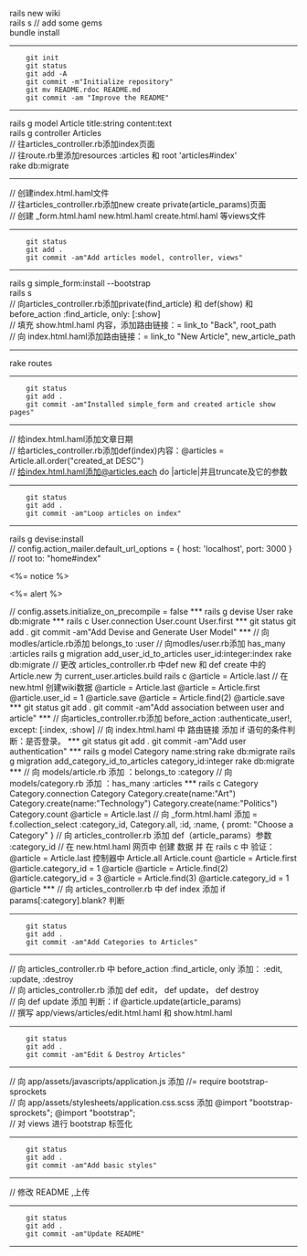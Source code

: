 rails new wiki  
rails s
// add some gems  
bundle install  

***
		git init   
		git status  
		git add -A  
		git commit -m"Initialize repository"  
		git mv README.rdoc README.md  
		git commit -am "Improve the README"  
***
rails g model Article title:string content:text  
rails g controller Articles  
// 往articles_controller.rb添加index页面  
// 往route.rb里添加resources :articles 和 root 'articles#index'   
rake db:migrate  
***  
// 创建index.html.haml文件  
// 往articles_controller.rb添加new create private(article_params)页面  
// 创建 _form.html.haml new.html.haml create.html.haml 等views文件  
***
		git status  
		git add .  
		git commit -am"Add articles model, controller, views"  
***
rails g simple_form:install --bootstrap  
rails s  
// 向articles_controller.rb添加private(find_article) 和 def(show) 和 before_action :find_article, only: [:show]  
// 填充 show.html.haml 内容，添加路由链接：= link_to "Back", root_path  
// 向 index.html.haml添加路由链接：= link_to "New Article", new_article_path 
***
rake routes  
***
		git status  
		git add .  
		git commit -am"Installed simple_form and created article show pages"  
***
// 给index.html.haml添加文章日期  
// 给articles_controller.rb添加def(index)内容：@articles = Article.all.order("created_at DESC")  
// 给index.html.haml添加@articles.each do |article|并且truncate及它的参数
***
		git status  
		git add .  
		git commit -am"Loop articles on index"  
***
rails g devise:install  
// config.action_mailer.default_url_options = { host: 'localhost', port: 3000 }  
// root to: "home#index"  
<p class="notice"><%= notice %></p>
<p class="alert"><%= alert %></p>  
// config.assets.initialize_on_precompile = false  
***
rails g devise User  
rake db:migrate
***
rails c  
User.connection  
User.count  
User.first  
***
		git status  
		git add .  
		git commit -am"Add Devise and Generate User Model"  
***
// 向modles/article.rb添加 belongs_to :user   
// 向modles/user.rb添加 has_many :articles  
rails g migration add_user_id_to_articles user_id:integer:index  
rake db:migrate  
// 更改 articles_controller.rb 中def new 和 def create 中的 Article.new 为 current_user.articles.build  
rails c  
@article = Article.last  
// 在new.html 创建wiki数据  
@article = Article.last  
 @article = Article.first  
 @article.user_id = 1  
 @article.save  
  @article = Article.find(2)  
 @article.save  
***
		git status  
		git add .  
		git commit -am"Add association between user and article"  
***
// 向articles_controller.rb添加 	before_action :authenticate_user!, except: [:index, :show]  
// 向 index.html.haml 中 路由链接 添加 if 语句的条件判断：是否登录。
***
		git status  
		git add .  
		git commit -am"Add user authentication"  
***
rails g model Category name:string  
rake db:migrate  
rails g migration add_category_id_to_articles category_id:integer  
rake db:migrate   
***
// 向 models/article.rb 添加 ：belongs_to :category  
// 向 models/category.rb 添加 ：has_many :articles
***
rails c  
Category  
Category.connection  
Category   
Category.create(name:"Art")  
Category.create(name:"Technology")   
Category.create(name:"Politics")  
Category.count  
@article = Article.last  
// 向 _form.html.haml 添加 = f.collection_select :category_id, Category.all, :id, :name, { promt: "Choose a Category" }  
// 向 articles_controller.rb 添加 def（article_params）参数 :category_id  
// 在 new.html.haml 网页中 创建 数据  并 在 rails c 中 验证：@article = Article.last    
控制器中  Article.all  
Article.count  
@article = Article.first  
@article.category_id = 1  
@article  
@article = Article.find(2)  
@article.category_id = 3  
@article = Article.find(3)  
@article.category_id = 1  
@article  
***
// 向 articles_controller.rb 中 def index  添加 if params[:category].blank?  判断
  
***
		git status  
		git add .  
		git commit -am"Add Categories to Articles"  
***
// 向 articles_controller.rb 中 before_action :find_article, only 添加： :edit, :update, :destroy  
// 向 articles_controller.rb 添加 def edit， def update， def destroy  
// 向 def update  添加 判断：if @article.update(article_params)  
// 撰写 app/views/articles/edit.html.haml 和 show.html.haml



***
		git status  
		git add .  
		git commit -am"Edit & Destroy Articles"  
***

// 向 app/assets/javascripts/application.js 添加 //= require bootstrap-sprockets  
// 向 app/assets/stylesheets/application.css.scss 添加 @import "bootstrap-sprockets";
@import "bootstrap";  
// 对 views 进行 bootstrap 标签化  




  ***
		git status  
		git add .  
		git commit -am"Add basic styles"  
***



// 修改 README ,上传




  ***
		git status  
		git add .  
		git commit -am"Update README"  
***
  
  
